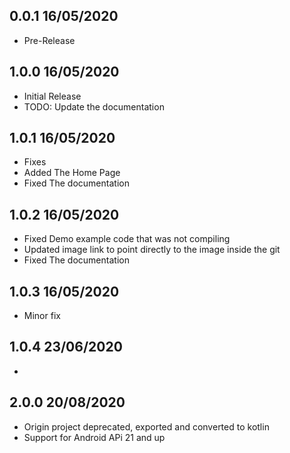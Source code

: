 ## 0.0.1 16/05/2020

* Pre-Release

## 1.0.0 16/05/2020

* Initial Release
* TODO: Update the documentation

## 1.0.1 16/05/2020

* Fixes
* Added The Home Page
* Fixed The documentation

## 1.0.2 16/05/2020

* Fixed Demo example code that was not compiling
* Updated image link to point directly to the image inside the git
* Fixed The documentation

## 1.0.3 16/05/2020
* Minor fix

## 1.0.4 23/06/2020
* 

## 2.0.0 20/08/2020
* Origin project deprecated, exported and converted to kotlin
* Support for Android APi 21 and up
